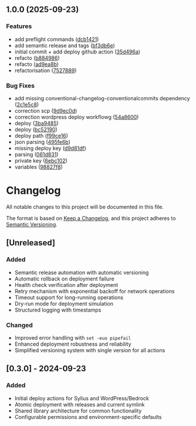 ## 1.0.0 (2025-09-23)


### Features

* add preflight commands ([dcb1421](https://github.com/dediagency/.github/commit/dcb14211bfb809c5d8b08605105bb6f303c39802))
* add semantic release and tags ([bf3db6e](https://github.com/dediagency/.github/commit/bf3db6e148512a704474f49fc17af4a438e2fc30))
* initial commit + add deploy github action ([35d496a](https://github.com/dediagency/.github/commit/35d496a10f22d50f01ecbd3931a68e18668163a1))
* refacto ([b884986](https://github.com/dediagency/.github/commit/b884986f42d67ec61f4e443caeb49d40f15f57e1))
* refacto ([ad9ea8b](https://github.com/dediagency/.github/commit/ad9ea8b96bd34070a1740612fe4adc03a9423ebb))
* refactorisation ([7527889](https://github.com/dediagency/.github/commit/7527889b51280e6aeca5b880b8d1d8c2e88e6efa))


### Bug Fixes

* add missing conventional-changelog-conventionalcommits dependency ([2c1e5c8](https://github.com/dediagency/.github/commit/2c1e5c83f9297acb1531ac1c5c1c9b31b476ea68))
* correction scp ([9d9ec0d](https://github.com/dediagency/.github/commit/9d9ec0dc1e7040017af65feed872cb519039bb3c))
* correction wordpress deploy workflowg ([54a8600](https://github.com/dediagency/.github/commit/54a860081189bcf49e83f68205409cb5288ddd5b))
* deploy ([3ba9485](https://github.com/dediagency/.github/commit/3ba94853294ed9b00998174963e1399bed001f74))
* deploy ([bc52190](https://github.com/dediagency/.github/commit/bc52190f3efd31631b48d9d6c7714cb88c4f7610))
* deploy path ([f99ce16](https://github.com/dediagency/.github/commit/f99ce16a9fde487901946c0243766c6a351a292a))
* json parsing ([495fe6b](https://github.com/dediagency/.github/commit/495fe6b1ebe75928d8e28c9a54236b69990b853d))
* missing deploy key ([d9d81df](https://github.com/dediagency/.github/commit/d9d81df7cc903433c5fd12b8c08b492e3d6fa449))
* parsing ([061d831](https://github.com/dediagency/.github/commit/061d8316b3fc478a88b079f5446ad848ae7f4a8e))
* private key ([6ebc102](https://github.com/dediagency/.github/commit/6ebc1028dd3a8196a8d02638c9b042cc5e5ad395))
* variables ([98827f8](https://github.com/dediagency/.github/commit/98827f85ac5320fbc495e52af361881d74d1f12b))

# Changelog

All notable changes to this project will be documented in this file.

The format is based on [Keep a Changelog](https://keepachangelog.com/en/1.0.0/),
and this project adheres to [Semantic Versioning](https://semver.org/spec/v2.0.0.html).

## [Unreleased]

### Added
- Semantic release automation with automatic versioning
- Automatic rollback on deployment failure
- Health check verification after deployment
- Retry mechanism with exponential backoff for network operations
- Timeout support for long-running operations
- Dry-run mode for deployment simulation
- Structured logging with timestamps

### Changed
- Improved error handling with `set -euo pipefail`
- Enhanced deployment robustness and reliability
- Simplified versioning system with single version for all actions

## [0.3.0] - 2024-09-23

### Added
- Initial deploy actions for Sylius and WordPress/Bedrock
- Atomic deployment with releases and current symlink
- Shared library architecture for common functionality
- Configurable permissions and environment-specific defaults
